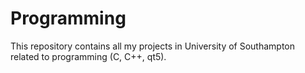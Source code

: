 # Programming

This repository contains all my projects in University of Southampton related to programming (C, C++, qt5).
